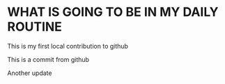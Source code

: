 # WHAT IS GOING TO BE IN MY DAILY ROUTINE
This is my first local contribution to github

This is a commit from github


Another update
